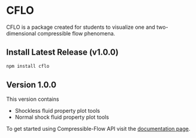 # CFLO

CFLO is a package created for students to visualize one and two-dimensional compressible flow phenomena.

## Install Latest Release (v1.0.0) 
```Bash 
npm install cflo
```
## Version 1.0.0
This version contains
* Shockless fluid property plot tools 
* Normal shock fluid property plot tools 

To get started using Compressible-Flow API visit the [documentation page](https://cflo.readthedocs.io/en/latest/).




